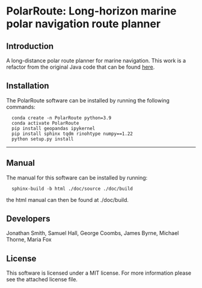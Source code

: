 # PolarRoute: Long-horizon marine polar navigation route planner  

## Introduction
A long-distance polar route planner for marine navigation. This work is a refactor from the original Java code that can be found [here](https://github.com/foxm1/RoutePlanner). 


## Installation
The PolarRoute software can be installed by running the following commands:
```
  conda create -n PolarRoute python=3.9
  conda activate PolarRoute
  pip install geopandas ipykernel
  pip install sphinx tqdm rinohtype numpy==1.22
  python setup.py install
```
---

## Manual
The manual for this software can be installed by running:
```
  sphinx-build -b html ./doc/source ./doc/build
```
the html manual can then be found at ./doc/build.

## Developers
Jonathan Smith, Samuel Hall, George Coombs, James Byrne,  Michael Thorne, Maria Fox

## License
This software is licensed under a MIT license. For more information please see the attached license file.
